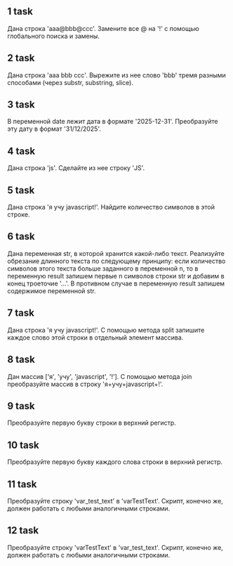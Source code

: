 ## 1 task

Дана строка 'aaa@bbb@ccc'. Замените все @ на '!' с помощью глобального поиска и замены.

## 2 task

Дана строка 'aaa bbb ccc'. Вырежите из нее слово 'bbb' тремя разными способами (через substr, substring, slice).

## 3 task

В переменной date лежит дата в формате '2025-12-31'. Преобразуйте эту дату в формат '31/12/2025'.

## 4 task

Дана строка 'js'. Сделайте из нее строку 'JS'.

## 5 task

Дана строка 'я учу javascript!'. Найдите количество символов в этой строке.

## 6 task

Дана переменная str, в которой хранится какой-либо текст. Реализуйте обрезание длинного текста по следующему принципу: если количество символов этого текста больше заданного в переменной n, то в переменную result запишем первые n символов строки str и добавим в конец троеточие '...'. В противном случае в переменную result запишем содержимое переменной str.

## 7 task

Дана строка 'я учу javascript!'. С помощью метода split запишите каждое слово этой строки в отдельный элемент массива.

## 8 task

Дан массив ['я', 'учу', 'javascript', '!']. С помощью метода join преобразуйте массив в строку 'я+учу+javascript+!'.

## 9 task

Преобразуйте первую букву строки в верхний регистр.

## 10 task

Преобразуйте первую букву каждого слова строки в верхний регистр.

## 11 task

Преобразуйте строку 'var_test_text' в 'varTestText'. Скрипт, конечно же, должен работать с любыми аналогичными строками.

## 12 task

Преобразуйте строку 'varTestText' в 'var_test_text'. Скрипт, конечно же, должен работать с любыми аналогичными строками.
